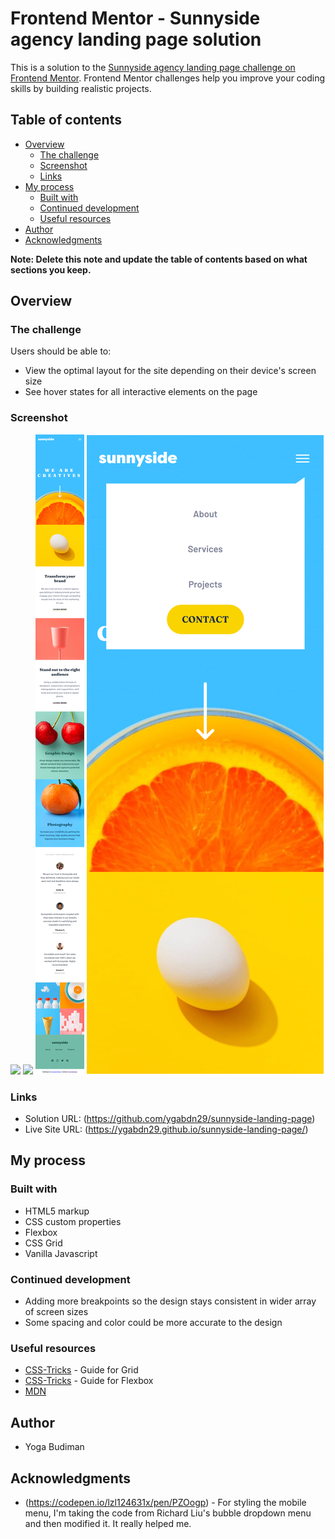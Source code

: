 # Frontend Mentor - Sunnyside agency landing page solution

This is a solution to the [Sunnyside agency landing page challenge on Frontend Mentor](https://www.frontendmentor.io/challenges/sunnyside-agency-landing-page-7yVs3B6ef). Frontend Mentor challenges help you improve your coding skills by building realistic projects.

## Table of contents

- [Overview](#overview)
  - [The challenge](#the-challenge)
  - [Screenshot](#screenshot)
  - [Links](#links)
- [My process](#my-process)
  - [Built with](#built-with)
  - [Continued development](#continued-development)
  - [Useful resources](#useful-resources)
- [Author](#author)
- [Acknowledgments](#acknowledgments)

**Note: Delete this note and update the table of contents based on what sections you keep.**

## Overview

### The challenge

Users should be able to:

- View the optimal layout for the site depending on their device's screen size
- See hover states for all interactive elements on the page

### Screenshot

![](./screenshot/desktop-design.png)
![](./screenshot/active-states.png)
![](./screenshot/mobile-design.png)
![](./screenshot/mobile-menu.png)

### Links

- Solution URL: (https://github.com/ygabdn29/sunnyside-landing-page)
- Live Site URL: (https://ygabdn29.github.io/sunnyside-landing-page/)

## My process

### Built with

- HTML5 markup
- CSS custom properties
- Flexbox
- CSS Grid
- Vanilla Javascript

### Continued development

- Adding more breakpoints so the design stays consistent in wider array of screen sizes
- Some spacing and color could be more accurate to the design

### Useful resources

- [CSS-Tricks](https://css-tricks.com/snippets/css/complete-guide-grid/) - Guide for Grid
- [CSS-Tricks](https://css-tricks.com/snippets/css/a-guide-to-flexbox/) - Guide for Flexbox
- [MDN](https://developer.mozilla.org/en-US/)

## Author

- Yoga Budiman

## Acknowledgments

- (https://codepen.io/lzl124631x/pen/PZOogp) - For styling the mobile menu, I'm taking the code from Richard Liu's bubble dropdown menu and then modified it. It really helped me.
